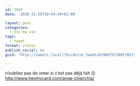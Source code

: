 ```yaml
---
id: 1943
date: '2010-11-29T10:44:49+01:00'

layout: post
categories:
  - Vis ma vie
tags:
  - tweet
format: status
publish_social: no
guid: 'http://tweets.local/?birdsite_tweet=9196075718017025'

---
```


n’oubliez pas de voter si c’est pas déjà fait 😉 http://www.heymycard.com/ange-chierchia/